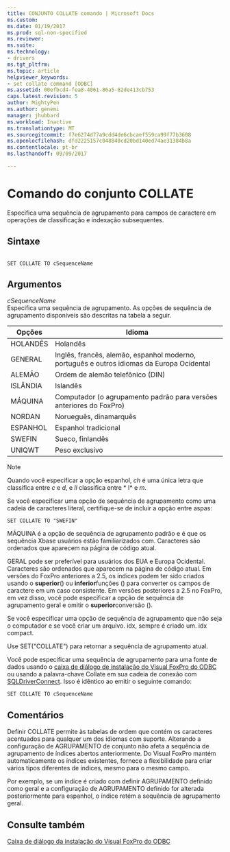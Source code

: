 ```yaml
---
title: CONJUNTO COLLATE comando | Microsoft Docs
ms.custom: 
ms.date: 01/19/2017
ms.prod: sql-non-specified
ms.reviewer: 
ms.suite: 
ms.technology:
- drivers
ms.tgt_pltfrm: 
ms.topic: article
helpviewer_keywords:
- set collate command [ODBC]
ms.assetid: 00efbcd4-fea8-4061-86a5-82de413cb753
caps.latest.revision: 5
author: MightyPen
ms.author: genemi
manager: jhubbard
ms.workload: Inactive
ms.translationtype: MT
ms.sourcegitcommit: f7e6274d77a9cdd4de6cbcaef559ca99f77b3608
ms.openlocfilehash: dfd2225157c048840cd20bd140ed74ae31384b8a
ms.contentlocale: pt-br
ms.lasthandoff: 09/09/2017

---
```

# <a name="set-collate-command"></a>Comando do conjunto COLLATE
Especifica uma sequência de agrupamento para campos de caractere em operações de classificação e indexação subsequentes.  
  
## <a name="syntax"></a>Sintaxe  
  
```  
  
SET COLLATE TO cSequenceName  
```  
  
## <a name="arguments"></a>Argumentos  
 *cSequenceName*  
 Especifica uma sequência de agrupamento. As opções de sequência de agrupamento disponíveis são descritas na tabela a seguir.  
  
|Opções|Idioma|  
|-------------|--------------|  
|HOLANDÊS|Holandês|  
|GENERAL|Inglês, francês, alemão, espanhol moderno, português e outros idiomas da Europa Ocidental|  
|ALEMÃO|Ordem de alemão telefônico (DIN)|  
|ISLÂNDIA|Islandês|  
|MÁQUINA|Computador (o agrupamento padrão para versões anteriores do FoxPro)|  
|NORDAN|Norueguês, dinamarquês|  
|ESPANHOL|Espanhol tradicional|  
|SWEFIN|Sueco, finlandês|  
|UNIQWT|Peso exclusivo|  
  
> [!NOTE]  
>  Quando você especificar a opção espanhol, *ch* é uma única letra que classifica entre *c* e *d*, e *ll* classifica entre * l* e *m*.  
  
 Se você especificar uma opção de sequência de agrupamento como uma cadeia de caracteres literal, certifique-se de incluir a opção entre aspas:  
  
```  
SET COLLATE TO "SWEFIN"  
```  
  
 MÁQUINA é a opção de sequência de agrupamento padrão e é que os sequência Xbase usuários estão familiarizados com. Caracteres são ordenados que aparecem na página de código atual.  
  
 GERAL pode ser preferível para usuários dos EUA e Europa Ocidental. Caracteres são ordenados que aparecem na página de código atual. Em versões do FoxPro anteriores a 2.5, os índices podem ter sido criados usando o **superior**() ou **inferior**funções () para converter os campos de caractere em um caso consistente. Em versões posteriores a 2.5 no FoxPro, em vez disso, você pode especificar a opção de sequência de agrupamento geral e omitir o **superior**conversão ().  
  
 Se você especificar uma opção de sequência de agrupamento que não seja o computador e se você criar um arquivo. idx, sempre é criado um. idx compact.  
  
 Use SET("COLLATE") para retornar a sequência de agrupamento atual.  
  
 Você pode especificar uma sequência de agrupamento para uma fonte de dados usando o [caixa de diálogo de instalação do Visual FoxPro do ODBC](../../odbc/microsoft/odbc-visual-foxpro-setup-dialog-box.md) ou usando a palavra-chave Collate em sua cadeia de conexão com [SQLDriverConnect](../../odbc/microsoft/sqldriverconnect-visual-foxpro-odbc-driver.md). Isso é idêntico ao emitir o seguinte comando:  
  
```  
SET COLLATE TO cSequenceName  
```  
  
## <a name="remarks"></a>Comentários  
 Definir COLLATE permite às tabelas de ordem que contém os caracteres acentuados para qualquer um dos idiomas com suporte. Alterando a configuração de AGRUPAMENTO de conjunto não afeta a sequência de agrupamento de índices abertos anteriormente. Do Visual FoxPro mantém automaticamente os índices existentes, fornece a flexibilidade para criar vários tipos diferentes de índices, mesmo para o mesmo campo.  
  
 Por exemplo, se um índice é criado com definir AGRUPAMENTO definido como geral e a configuração de AGRUPAMENTO definido for alterada posteriormente para espanhol, o índice retém a sequência de agrupamento geral.  
  
## <a name="see-also"></a>Consulte também  
 [Caixa de diálogo da instalação do Visual FoxPro do ODBC](../../odbc/microsoft/odbc-visual-foxpro-setup-dialog-box.md)

